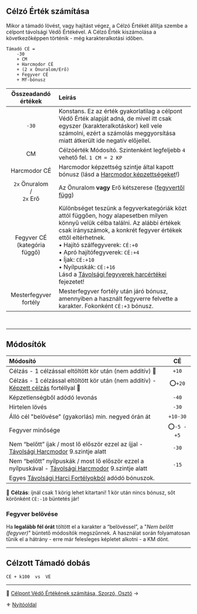 ## Célzó Érték számítása

Mikor a támadó lövést, vagy hajítást végez, a Célzó Értékét állítja szembe a célpont távolsági Védő Értékével. A Célzó Érték kiszámolása a következőképpen történik - még karakteralkotási időben.

```
Támadó CÉ =
    -30
    + CM
    + Harcmodor CÉ
    + (2 x Önuralom/Erő)
    + Fegyver CÉ
    + Mf-bónusz
```

|     **Összeadandó értékek**     | **Leírás**                                                                                                                                                                                                                                                                                                                                                                                                                      |
| :-----------------------------: | :------------------------------------------------------------------------------------------------------------------------------------------------------------------------------------------------------------------------------------------------------------------------------------------------------------------------------------------------------------------------------------------------------------------------------ |
|              `-30`              | Konstans. Ez az érték gyakorlatilag a célpont Védő Érték alapját adná, de mivel itt csak egyszer (karakteralkotáskor) kell vele számolni, ezért a számolás meggyorsítása miatt átkerült ide negatív előjellel.                                                                                                                                                                                                                  |
|               CM                | Célzóérték Módosító. Szintenként legfeljebb `4` vehető fel. `1 CM = 2 KP`                                                                                                                                                                                                                                                                                                                                                       |
|          Harcmodor CÉ           | Harcmodor képzettség szintje által kapott bónusz (lásd a [Harcmodor képzettségeket](062_02_harcmodor_kepzettsegek_es_bonuszaik.md#harcmodor-képzettségek)!)                                                                                                                                                                                                                                                                                  |
| `2x` Önuralom<br>/<br> `2x` Erő | Az Önuralom **vagy** Erő kétszerese ([fegyvertől függ](074_tavharc_fegyverek.md#er%C5%91b%C5%91l--%C3%BCgyess%C3%A9gb%C5%91l-forgatott-fegyverek))                                                                                                                                                                                                                                                                              |
| Fegyver CÉ<br>(kategória függő) | Különbséget teszünk a fegyverkategóriák közt attól függően, hogy alapesetben milyen könnyű velük célba találni. Az alábbi értékek csak irányszámok, a konkrét fegyver értékek ettől eltérhetnek.<br> • Hajító szálfegyverek: `CÉ:+0`<br> • Apró hajítófegyverek: `CÉ:+4`<br> • Íjak: `CÉ:+10`<br> • Nyílpuskák: `CÉ:+16`<br />Lásd a [Távolsági fegyverek harcértékei](068_fegyverek.md#hajítófegyverek-harcértékei) fejezetet! |
|      Mesterfegyver fortély      | Mesterfegyver fortély után járó bónusz, amennyiben a használt fegyverre felvette a karakter. Fokonként `CÉ:+3` bónusz.                                                                                                                                                                                                                                                                                                          |

<br />

---
## Módosítók

| Módosító                                                                                                                                    |   **CÉ**   |
| :------------------------------------------------------------------------------------------------------------------------------------------ | :--------: |
| Célzás - 1 célzással eltöltött kör után (nem additív) 🔆                                                                                    |   `+10`    |
| Célzás - 1 célzással eltöltött kör után (nem additív) - [Képzett célzás](fortelyok.tavharc/kepzett_celzas.md) fortéllyal 🔆                   |   ⭕`+20`   |
| Képzetlenségből adódó levonás                                                                                                               |   `-40`    |
| Hirtelen lövés                                                                                                                              |   `-30`    |
| Álló cél "belövése" (gyakorlás) min. negyed órán át                                                                                         |  `+10-30`  |
| Fegyver minősége                                                                                                                            | ⭕`-5 - +5` |
| Nem “belőtt” íjak  / most lő először ezzel az íjjal - [Távolsági Harcmodor](kepzettsegek.harci/tavolsagi_harcmodor.md) 9.szintje alatt            |   `-30`    |
| Nem “belőtt” nyílpuskák / most lő először ezzel a nyílpuskával - [Távolsági Harcmodor](kepzettsegek.harci/tavolsagi_harcmodor.md) 9.szintje alatt |   `-15`    |
| Egyes [Távolsági Harci Fortélyokból](042_harci_fortelyok.md#t%C3%A1vols%C3%A1gi-harci-fort%C3%A9lyok) adódó bónuszok.                       |            |

🔆 **Célzás**: íjnál csak 1 körig lehet kitartani! 1 kör után nincs bónusz, sőt körönként `CÉ:-10` büntetés jár!

### Fegyver belövése

Ha **legalább fél órát** töltött el a karakter a “belövéssel”,  a "*Nem belőtt (fegyver)*" büntető módosítók megszűnnek. A használat során folyamatosan tűnik el a hátrány - erre már felesleges képletet alkotni - a KM dönt.

---
## Célzott Támadó dobás

```
CÉ + k100  vs  VÉ
```

---

🔗 [Célpont Védő Értékének számítása, Szorzó, Osztó](072_tavharc_ve_szorzo_oszto.md) →

⚜️ [Nyitóoldal](start.md)
